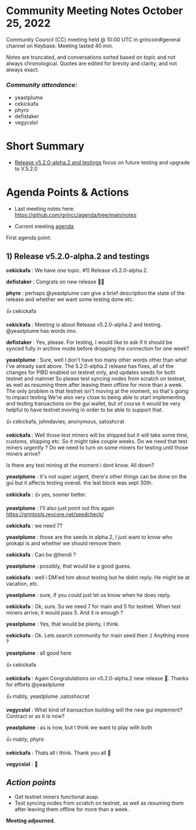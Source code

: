 
# Community Meeting Notes October 25, 2022

Community Council (CC) meeting held @ 10:00 UTC in grincoin#general channel on Keybase. Meeting lasted 40  min.

Notes are truncated, and conversations sorted based on topic and not always chronological. Quotes are edited for brevity and clarity, and not always exact.

### _Community attendance:_

* yeastplume
* cekickafa
* phyro
* defistaker
* vegycslol



# Short Summary
 
- [Release v5.2.0-alpha.2 and testings](https://github.com/mimblewimble/grin/releases/tag/v5.2.0-alpha.2) focus on future testing and upgrade to V.5.2.0 

# Agenda Points & Actions
 

* Last meeting notes here: https://github.com/grincc/agenda/tree/main/notes

* Current meeting [agenda](https://github.com/grincc/agenda/issues/70)







First agenda point:



##  1) Release v5.2.0-alpha.2 and testings


__cekickafa__ : We have one topic.     #1) Release v5.2.0-alpha.2.

__defistaker__ : Congrats on new release 🎉🎉

__phyro__ :  perhaps @yeastplume can give a brief description the state of the release and whether we want some testing done etc.

👍 cekickafa

__cekickafa__ : Meeting is about Release v5.2.0-alpha.2 and testing. @yeastplume has words imo.


__defistaker__ : Yes, please. 
For testing, I would like to ask if it should be synced fully in archive mode before dropping the connection for one week?



__yeastplume__ : Sure, well I don't have too many other words other than what I've already said above. The 5.2.0-alpha.2 release has fixes, all of the changes for PIBD enabled on testnet only, and updates seeds for both testnet and mainnet
So please test syncing nodes from scratch on testnet, as well as resuming them after leaving them offline for more than a week. The only problem is that testnet isn't moving at the moment, so that's going to impact testing
We're also very close to being able to start implementing and testing transactions on the gui wallet, but of course it would be very helpful to have testnet moving in order to be able to support that.

👍 cekickafa, johndavies, anonymous, satoshcrat

__cekickafa__ : Well those test miners will be shipped but it will take some time, customs, shipping etc. So it might take couple weeks. Do we need that test miners urgently ? Do we need to turn on some miners for testing until those miners arrive?

Is there any test mining  at the moment i dont know. All down?

__yeastplume__ : it's not super urgent, there's other things can be done on the gui but it affects testing overall. the last block was sept 30th.

__cekickafa__ : 👍 yes, sooner better.

__yeastplume__ : I'll also just point out this again https://grintools.revcore.net/seedcheck/

__cekickafa__ : we need 7?

__yeastplume__ : those are the seeds in alpha.2, I just want to know who prokapi is and whether we should remove them

__cekickafa__ : Can be @hendi ?

__yeastplume__ : possibly, that would be a good guess.

__cekickafa__ : well i DM'ed him about testing but he didnt reply. He might be at vacation, etc.

__yeastplume__ : sure, if you could just let us know when he does reply.

__cekickafa__ : Ok, sure.
So we need 7 for main and 5 for testnet. When test miners arrive, it would pass 5. And it is enough ?

__yeastplume__ : Yes, that would be plenty, I think.

__cekickafa__ : Ok. Lets search community  for main seed then :)
Anything more ?

__yeastplume__ : all good here

👍 cekickafa

__cekickafa__ : Again Congratulations on v5.2.0-alpha.2  new release 🎉. Thanks for efforts  @yeastplume

👍 mably, yeastplume ,satoshocrat

__vegycslol__ : What kind of transaction building will the new gui implement? Contract or as it is now?

__yeastplume__ : as is now, but I think we want to play with both

👍 mably, phyro 

__cekickafa__ :  Thats all i think. Thank you all 👋

__vegycslol__ : 👋


## *Action points*


* Get testnet miners functional asap.
* Test syncing nodes from scratch on testnet, as well as resuming them after leaving them offline for more than a week.


**Meeting adjourned.**